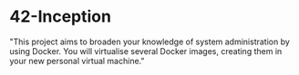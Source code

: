 # 42-Inception
"This project aims to broaden your knowledge of system administration by using Docker. You will virtualise several Docker images, creating them in your new personal virtual machine."
